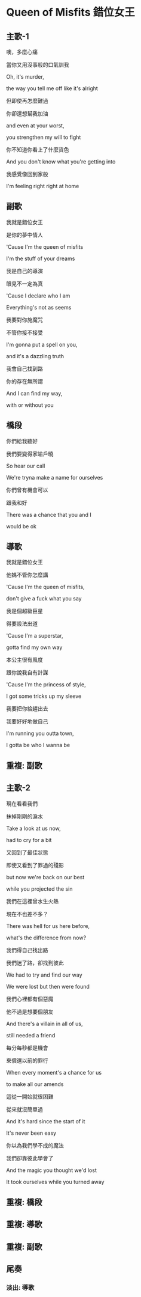 # Queen of Misfits 錯位女王

## 主歌-1

噢，多麼心痛

當你又用沒事般的口氣訓我

Oh, it's murder,

the way you tell me off like it's alright



但即使再怎麼難過

你卻還想幫我加油

and even at your worst,

you strengthen my will to fight



你不知道你看上了什麼貨色

And you don't know what you're getting into



我感覺像回到家般

I'm feeling right right at home

## 副歌

我就是錯位女王

是你的夢中情人

'Cause I'm the queen of misfits

I'm the stuff of your dreams



我是自己的導演

眼見不一定為真

'Cause I declare who I am

Everything's not as seems



我要對你施魔咒

不管你接不接受

I'm gonna put a spell on you,

and it's a dazzling truth



我會自己找到路

你的存在無所謂

And I can find my way,

with or without you

## 橋段

你們給我聽好

我們要變得家喻戶曉

So hear our call

We're tryna make a name for ourselves



你們曾有機會可以

跟我和好

There was a chance that you and I

would be ok

## 導歌

我就是錯位女王

他媽不管你怎麼講

'Cause I'm the queen of misfits,

don't give a fuck what you say



我是個超級巨星

得要設法出道

'Cause I'm a superstar,

gotta find my own way



本公主很有風度

跟你說我自有計謀

'Cause I'm the princess of style,

I got some tricks up my sleeve



我要把你給趕出去

我要好好地做自己

I'm running you outta town,

I gotta be who I wanna be

## 重複: 副歌

## 主歌-2

現在看看我們

抹掉剛剛的淚水

Take a look at us now,

had to cry for a bit



又回到了最佳狀態

即使又看到了罪過的殘影

but now we're back on our best

while you projected the sin



我們在這裡曾水生火熱

現在不也差不多？

There was hell for us here before,

what's the difference from now?



我們得自己找出路

我們迷了路，卻找到彼此

We had to try and find our way

We were lost but then were found



我們心裡都有個惡魔

他不過是想要個朋友

And there's a villain in all of us,

still needed a friend



每分每秒都是機會

來償還以前的罪行

When every moment's a chance for us

to make all our amends



這從一開始就很困難

從來就沒簡單過

And it's hard since the start of it

It's never been easy



你以為我們學不成的魔法

我們卻靠彼此學會了

And the magic you thought we'd lost

It took ourselves while you turned away

## 重複: 橋段

## 重複: 導歌

## 重複: 副歌

## 尾奏

### 淡出: 導歌

